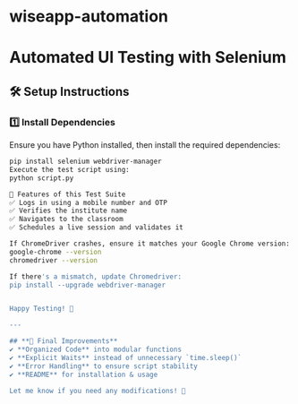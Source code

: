 # wiseapp-automation


# Automated UI Testing with Selenium

## 🛠 Setup Instructions
### 1️⃣ Install Dependencies
Ensure you have Python installed, then install the required dependencies:
```bash
pip install selenium webdriver-manager
Execute the test script using:
python script.py

📌 Features of this Test Suite
✅ Logs in using a mobile number and OTP
✅ Verifies the institute name
✅ Navigates to the classroom
✅ Schedules a live session and validates it

If ChromeDriver crashes, ensure it matches your Google Chrome version:
google-chrome --version
chromedriver --version

If there's a mismatch, update Chromedriver:
pip install --upgrade webdriver-manager


Happy Testing! 🚀

---

## **🎯 Final Improvements**
✔️ **Organized Code** into modular functions  
✔️ **Explicit Waits** instead of unnecessary `time.sleep()`  
✔️ **Error Handling** to ensure script stability  
✔️ **README** for installation & usage  

Let me know if you need any modifications! 🚀
